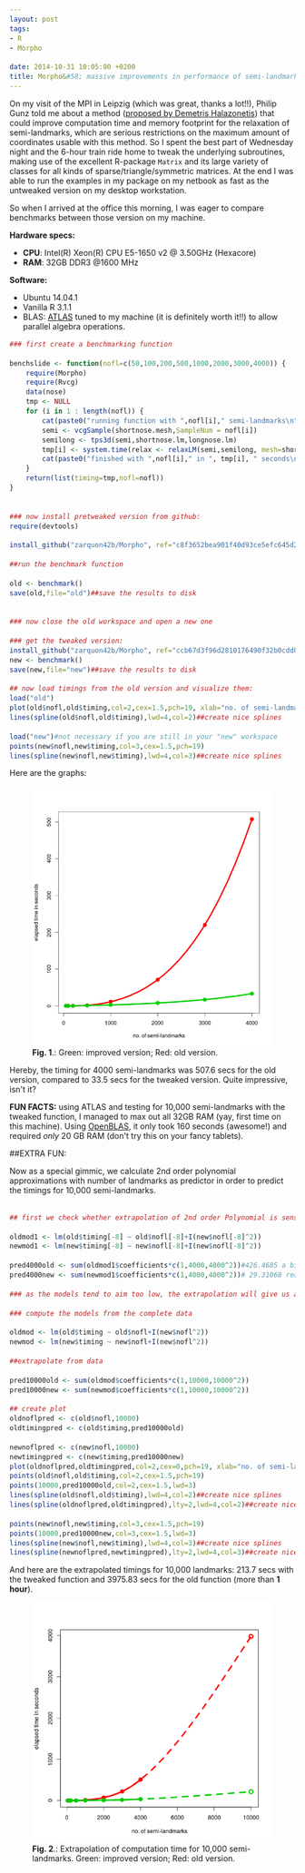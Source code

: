 ```yaml
---
layout: post
tags: 
- R 
- Morpho 

date: 2014-10-31 10:05:00 +0200
title: Morpho&#58; massive improvements in performance of semi-landmark sliding
---
```


On my visit of the MPI in Leipzig (which was great, thanks a lot!!), Philip Gunz told me about a method ([proposed by Demetris Halazonetis](http://www.dhal.com/downloads/CompactSlidingSemilandmarks.pdf)) that could improve computation time and memory footprint for the relaxation of semi-landmarks, which are serious restrictions on the maximum amount of coordinates usable with this method. So I spent the best part of Wednesday night and the 6-hour train ride home to tweak the underlying subroutines, making use of the excellent R-package ```Matrix``` and its large variety of classes for all kinds of sparse/triangle/symmetric matrices.
At the end I was able to run the examples in my package on my netbook as fast as the untweaked version on my desktop workstation. 

So when I arrived at the office this morning, I was eager to compare benchmarks between those version on my machine. 

**Hardware specs:** 

* **CPU**: Intel(R) Xeon(R) CPU E5-1650 v2 @ 3.50GHz (Hexacore)
* **RAM**: 32GB DDR3 @1600 MHz

**Software:**

* Ubuntu 14.04.1
* Vanilla R 3.1.1
* BLAS: [ATLAS](http://math-atlas.sourceforge.net/) tuned to my machine (it is definitely worth it!!) to allow parallel algebra operations.

  

```r
### first create a benchmarking function

benchslide <- function(nofl=c(50,100,200,500,1000,2000,3000,4000)) {
    require(Morpho)
    require(Rvcg)
    data(nose)
    tmp <- NULL
    for (i in 1 : length(nofl)) {
        cat(paste0("running function with ",nofl[i]," semi-landmarks\n"))
        semi <- vcgSample(shortnose.mesh,SampleNum = nofl[i])
        semilong <- tps3d(semi,shortnose.lm,longnose.lm)
        tmp[i] <- system.time(relax <- relaxLM(semi,semilong, mesh=shortnose.mesh, iterations=1,SMvector=1:nrow(semi), deselect=F,surp=1:nrow(semi)))[3]
        cat(paste0("finished with ",nofl[i]," in ", tmp[i], " seconds\n")) 
    }
    return(list(timing=tmp,nofl=nofl))
}


### now install pretweaked version from github:
require(devtools)

install_github("zarquon42b/Morpho", ref="c8f3652bea901f40d93ce5efc645d2fb75b8a6da")

##run the benchmark function

old <- benchmark()
save(old,file="old")##save the results to disk


### now close the old workspace and open a new one

### get the tweaked version:
install_github("zarquon42b/Morpho", ref="ccb67d3f96d2810176490f32b0cdd0df66d51155")
new <- benchmark()
save(new,file="new")##save the results to disk

## now load timings from the old version and visualize them:
load("old")
plot(old$nofl,old$timing,col=2,cex=1.5,pch=19, xlab="no. of semi-landmarks", ylab="elapsed time in seconds")
lines(spline(old$nofl,old$timing),lwd=4,col=2)##create nice splines

load("new")#not necessary if you are still in your "new" workspace
points(new$nofl,new$timing,col=3,cex=1.5,pch=19)
lines(spline(new$nofl,new$timing),lwd=4,col=3)##create nice splines

```
Here are the graphs:
<figure>
  <img src="/resources/images/semitweak.png" alt="weak sliding routine" width="500" >
  <figcaption><b>Fig. 1</b>.: Green: improved version; Red: old version.</figcaption>
</figure> 

Hereby, the timing for 4000 semi-landmarks was 507.6 secs for the old version, compared to 33.5 secs for the tweaked version. Quite impressive, isn't it?

**FUN FACTS:** using ATLAS and testing for 10,000 semi-landmarks with the tweaked function, I managed to max out all 32GB RAM (yay, first time on this machine). Using [OpenBLAS](https://github.com/xianyi/OpenBLAS), it only took 160 seconds (awesome!) and required *only* 20 GB RAM (don't try this on your fancy tablets).

##EXTRA FUN:

Now as a special gimmic, we calculate 2nd order polynomial approximations with number of landmarks as predictor in order to predict the timings for 10,000 semi-landmarks.




```r

## first we check whether extrapolation of 2nd order Polynomial is sensible by calculating the model with the values for 4000 semi-landmarks removed and compare the resulting prediction with the actual value:

oldmod1 <- lm(old$timing[-8] ~ old$nofl[-8]+I(new$nofl[-8]^2))
newmod1 <- lm(new$timing[-8] ~ new$nofl[-8]+I(new$nofl[-8]^2))

pred4000old <- sum(oldmod1$coefficients*c(1,4000,4000^2))#426.4685 a bit underestimated compared to the actual value of 507.6
pred4000new <- sum(newmod1$coefficients*c(1,4000,4000^2))# 29.31068 reasonably close to the actual value of 33.5

### as the models tend to aim too low, the extrapolation will give us a lower boundary

### compute the models from the complete data

oldmod <- lm(old$timing ~ old$nofl+I(new$nofl^2))
newmod <- lm(new$timing ~ new$nofl+I(new$nofl^2))

##extrapolate from data

pred10000old <- sum(oldmod$coefficients*c(1,10000,10000^2))
pred10000new <- sum(newmod$coefficients*c(1,10000,10000^2))

## create plot
oldnoflpred <- c(old$nofl,10000)
oldtimingpred <- c(old$timing,pred10000old)

newnoflpred <- c(new$nofl,10000)
newtimingpred <- c(new$timing,pred10000new)
plot(oldnoflpred,oldtimingpred,col=2,cex=0,pch=19, xlab="no. of semi-landmarks", ylab="elapsed time in seconds")
points(old$nofl,old$timing,col=2,cex=1.5,pch=19)
points(10000,pred10000old,col=2,cex=1.5,lwd=3)
lines(spline(old$nofl,old$timing),lwd=4,col=2)##create nice splines
lines(spline(oldnoflpred,oldtimingpred),lty=2,lwd=4,col=2)##create nice splines

points(new$nofl,new$timing,col=3,cex=1.5,pch=19)
points(10000,pred10000new,col=3,cex=1.5,lwd=3)
lines(spline(new$nofl,new$timing),lwd=4,col=3)##create nice splines
lines(spline(newnoflpred,newtimingpred),lty=2,lwd=4,col=3)##create nice splines


```
And here are the extrapolated timings for 10,000 landmarks: 213.7 secs with the tweaked function and 3975.83 secs for the old function (more than **1 hour**).
<figure>
  <img src="/resources/images/semitweakExtra.png" alt="weak sliding routine" width="500" >
  <figcaption><b>Fig. 2</b>.: Extrapolation of computation time for 10,000 semi-landmarks. Green: improved version; Red: old version.</figcaption>
</figure> 









